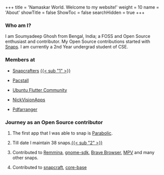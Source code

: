 +++
title = 'Namaskar World. Welcome to my website!'
weight = 10
name = 'About'
showTitle = false
ShowToc = false
searchHidden = true
+++

### Who am I?

I am Soumyadeep Ghosh from Bengal, India; a FOSS and Open Source enthusiast and contributor. My Open Source contributions started with [Snaps](snapcraft.io/). I am currently a 2nd Year undergrad student of CSE.

### Members at

- [Snapcrafters](https://github.com/orgs/snapcrafters/people?query=soumya) [{{< sub "1" >}}](https://forum.snapcraft.io/t/soumyadeep-ghosh-soumyadghosh-snapcrafters-membership-application/37959)

- [Pacstall](https://github.com/orgs/pacstall/people?query=soumya)

- [Ubuntu Flutter Community](https://github.com/orgs/ubuntu-flutter-community/people?query=soumya)

- [NickVisionApps](https://github.com/orgs/NickVisionApps/people?query=soumya)

- [Pdfarranger](https://github.com/orgs/pdfarranger/people?query=soumya)

### Journey as an Open Source contributor

1. The first app that I was able to snap is [Parabolic](https://github.com/NickvisionApps/Parabolic).
2. Till date I maintain 38 snaps.[{{< sub "2" >}}](https://snapcraft.io/publisher/soumyadghosh)
3. Contributed to [Remmina](https://gitlab.com/Remmina/Remmina/-/merge_requests/2539), [gnome-sdk](https://github.com/ubuntu/gnome-sdk/pulls/soumyaDghosh), [Brave Browser](https://github.com/brave/brave-browser-snap/pulls/soumyaDghosh), [MPV](https://launchpad.net/mpv-snap/+topcontributors) and many other snaps.

4. Contributed to [snapcraft](https://github.com/canonical/snapcraft/pulls/soumyaDghosh), [core-base](https://github.com/snapcore/core-base/pulls?q=is%3Apr+author%3AsoumyaDghosh+is%3Aclosed)
